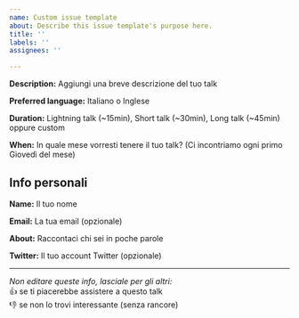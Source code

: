 ```yaml
---
name: Custom issue template
about: Describe this issue template's purpose here.
title: ''
labels: ''
assignees: ''

---
```


**Description:** Aggiungi una breve descrizione del tuo talk 

**Preferred language:** Italiano o Inglese 

**Duration:** Lightning talk (~15min), Short talk (~30min), Long talk (~45min) oppure custom  

**When:** In quale mese vorresti tenere il tuo talk? (Ci incontriamo ogni primo Giovedì del mese)

## Info personali

**Name:** Il tuo nome  

**Email:** La tua email (opzionale)  

**About:** Raccontaci chi sei in poche parole

**Twitter:** Il tuo account Twitter (opzionale)

---

_Non editare queste info, lasciale per gli altri:_  
:+1: se ti piacerebbe assistere a questo talk  
:-1: se non lo trovi interessante (senza rancore)
